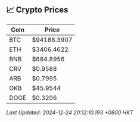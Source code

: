 ## 📈 Crypto Prices

| Coin | Price |
| ---- | ----- |
| BTC | $94188.3907 |
| ETH | $3406.4622 |
| BNB | $684.8956 |
| CRV | $0.9588 |
| ARB | $0.7995 |
| OKB | $45.9544 |
| DOGE | $0.3206 |

_Last Updated: 2024-12-24 20:12:10.193 +0800 HKT_